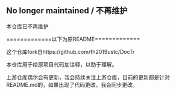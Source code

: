 ## No longer maintained / 不再维护

本仓库已不再维护

=============以下为原README=============

这个仓库fork自https://github.com/fh2019ustc/DocTr

本仓库用于给原项目代码加注释，以助于理解。

上游仓库偶尔会有更新，我会持续关注上游仓库，目前的更新都是针对README.md的，如果出现了代码更改，我会同步更改。
